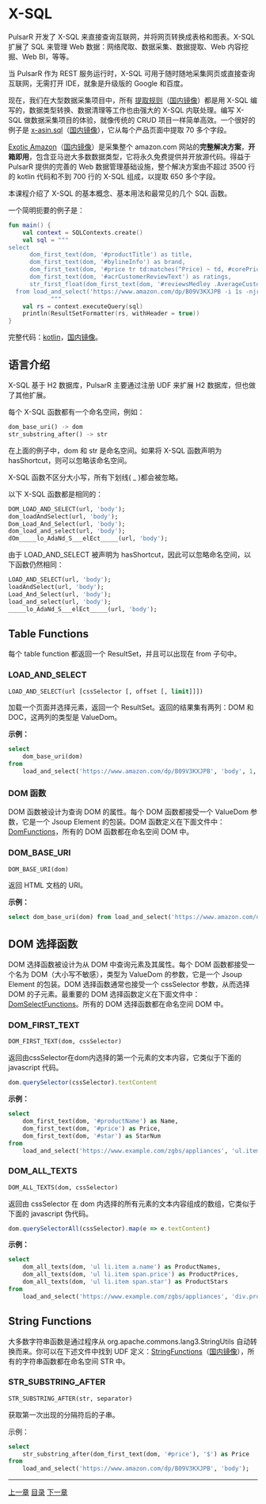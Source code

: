 X-SQL
=

PulsarR 开发了 X-SQL 来直接查询互联网，并将网页转换成表格和图表。X-SQL 扩展了 SQL 来管理 Web 数据：网络爬取、数据采集、数据提取、Web 内容挖掘、Web BI，等等。

当 PulsarR 作为 REST 服务运行时，X-SQL 可用于随时随地采集网页或直接查询互联网，无需打开 IDE，就象是升级版的 Google 和百度。

现在，我们在大型数据采集项目中，所有 [提取规则](https://github.com/platonai/exotic-amazon/tree/main/src/main/resources/sites/amazon/crawl/parse/sql/crawl/)（[国内镜像](https://gitee.com/platonai_galaxyeye/exotic-amazon/tree/main/src/main/resources/sites/amazon/crawl/parse/sql/crawl/)）都是用 X-SQL 编写的，数据类型转换、数据清理等工作也由强大的 X-SQL 内联处理。编写 X-SQL 做数据采集项目的体验，就像传统的 CRUD 项目一样简单高效。一个很好的例子是 [x-asin.sql](https://github.com/platonai/exotic-amazon/blob/main/src/main/resources/sites/amazon/crawl/parse/sql/crawl/x-asin.sql)（[国内镜像](https://gitee.com/platonai_galaxyeye/exotic-amazon/blob/main/src/main/resources/sites/amazon/crawl/parse/sql/crawl/x-asin.sql)），它从每个产品页面中提取 70 多个字段。

[Exotic Amazon](https://github.com/platonai/exotic-amazon)（[国内镜像](https://gitee.com/platonai_galaxyeye/exotic-amazon)）是采集整个 amazon.com 网站的**完整解决方案**，**开箱即用**，包含亚马逊大多数数据类型，它将永久免费提供并开放源代码。得益于 PulsarR 提供的完善的 Web 数据管理基础设施，整个解决方案由不超过 3500 行的 kotlin 代码和不到 700 行的 X-SQL 组成，以提取 650 多个字段。

本课程介绍了 X-SQL 的基本概念、基本用法和最常见的几个 SQL 函数。

一个简明扼要的例子是：

```kotlin
fun main() {
    val context = SQLContexts.create()
    val sql = """
select
      dom_first_text(dom, '#productTitle') as title,
      dom_first_text(dom, '#bylineInfo') as brand,
      dom_first_text(dom, '#price tr td:matches(^Price) ~ td, #corePrice_desktop tr td:matches(^Price) ~ td') as price,
      dom_first_text(dom, '#acrCustomerReviewText') as ratings,
      str_first_float(dom_first_text(dom, '#reviewsMedley .AverageCustomerReviews span:contains(out of)'), 0.0) as score
  from load_and_select('https://www.amazon.com/dp/B09V3KXJPB -i 1s -njr 3', 'body');
            """
    val rs = context.executeQuery(sql)
    println(ResultSetFormatter(rs, withHeader = true))
}
```

完整代码：[kotlin](../../../pulsar-app/pulsar-examples/src/main/kotlin/ai/platon/pulsar/examples/_10_XSQL.kt)，[国内镜像](https://gitee.com/platonai_galaxyeye/pulsarr/blob/1.10.x/pulsar-app/pulsar-examples/src/main/kotlin/ai/platon/pulsar/examples/_10_XSQL.kt)。

## 语言介绍

X-SQL 基于 H2 数据库，PulsarR 主要通过注册 UDF 来扩展 H2 数据库，但也做了其他扩展。

每个 X-SQL 函数都有一个命名空间，例如：

```sql
dom_base_uri() -> dom
str_substring_after() -> str
```

在上面的例子中，dom 和 str 是命名空间。如果将 X-SQL 函数声明为 hasShortcut，则可以忽略该命名空间。

X-SQL 函数不区分大小写，所有下划线( _ )都会被忽略。

以下 X-SQL 函数都是相同的：

```sql
DOM_LOAD_AND_SELECT(url, 'body');
dom_loadAndSelect(url, 'body');
Dom_Load_And_Select(url, 'body');
dom_load_and_select(url, 'body');
dOm_____lo_AdaNd_S___elEct_____(url, 'body');
```

由于 LOAD_AND_SELECT 被声明为 hasShortcut，因此可以忽略命名空间，以下函数仍然相同：

```sql
LOAD_AND_SELECT(url, 'body');
loadAndSelect(url, 'body');
Load_And_Select(url, 'body');
load_and_select(url, 'body');
_____lo_AdaNd_S___elEct_____(url, 'body');
```

## Table Functions

每个 table function 都返回一个 ResultSet，并且可以出现在 from 子句中。

###  LOAD_AND_SELECT

```sql
LOAD_AND_SELECT(url [cssSelector [, offset [, limit]]])
```

加载一个页面并选择元素，返回一个 ResultSet。返回的结果集有两列：DOM 和 DOC，这两列的类型是 ValueDom。

**示例：**

```sql
select
    dom_base_uri(dom)
from
    load_and_select('https://www.amazon.com/dp/B09V3KXJPB', 'body', 1, 10)
```

### DOM 函数

DOM 函数被设计为查询 DOM 的属性。每个 DOM 函数都接受一个 ValueDom 参数，它是一个 Jsoup Element 的包装。DOM 函数定义在下面文件中：[DomFunctions](../../../pulsar-ql/src/main/kotlin/ai/platon/pulsar/ql/h2/udfs/DomFunctions.kt)，所有的 DOM 函数都在命名空间 DOM 中。

### DOM_BASE_URI

```sql
DOM_BASE_URI(dom)
```

返回 HTML 文档的 URI。

**示例：**

```sql
select dom_base_uri(dom) from load_and_select('https://www.amazon.com/dp/B09V3KXJPB', 'body')
```

## DOM 选择函数

DOM 选择函数被设计为从 DOM 中查询元素及其属性。每个 DOM 函数都接受一个名为 DOM（大小写不敏感），类型为 ValueDom 的参数，它是一个 Jsoup Element 的包装。DOM 选择函数通常也接受一个 cssSelector 参数，从而选择 DOM 的子元素。最重要的 DOM 选择函数定义在下面文件中：[DomSelectFunctions](../../../pulsar-ql/src/main/kotlin/ai/platon/pulsar/ql/h2/udfs/DomSelectFunctions.kt)。所有的 DOM 选择函数都在命名空间 DOM 中。

###  DOM_FIRST_TEXT

```sql
DOM_FIRST_TEXT(dom, cssSelector)
```

 返回由cssSelector在dom内选择的第一个元素的文本内容，它类似于下面的 javascript 代码。

```javascript
dom.querySelector(cssSelector).textContent
```

**示例：**

```sql
select
    dom_first_text(dom, '#productName') as Name,
    dom_first_text(dom, '#price') as Price,
    dom_first_text(dom, '#star') as StarNum
from
    load_and_select('https://www.example.com/zgbs/appliances', 'ul.item-collection li.item')
```

### DOM_ALL_TEXTS

```sql
DOM_ALL_TEXTS(dom, cssSelector)
```

返回由 cssSelector 在 dom 内选择的所有元素的文本内容组成的数组，它类似于下面的 javascript 伪代码。

```javascript
dom.querySelectorAll(cssSelector).map(e => e.textContent)
```

**示例：**

```sql
select
    dom_all_texts(dom, 'ul li.item a.name') as ProductNames,
    dom_all_texts(dom, 'ul li.item span.price') as ProductPrices,
    dom_all_texts(dom, 'ul li.item span.star') as ProductStars
from
    load_and_select('https://www.example.com/zgbs/appliances', 'div.products')
```

## String Functions

大多数字符串函数是通过程序从 org.apache.commons.lang3.StringUtils 自动转换而来。你可以在下述文件中找到 UDF 定义：[StringFunctions](../../../pulsar-ql/src/main/kotlin/ai/platon/pulsar/ql/h2/udfs/StringFunctions.kt)（[国内镜像](https://gitee.com/platonai_galaxyeye/pulsarr/blob/1.10.x/pulsar-ql/src/main/kotlin/ai/platon/pulsar/ql/h2/udfs/StringFunctions.kt)），所有的字符串函数都在命名空间 STR 中。

### STR_SUBSTRING_AFTER

```sql
STR_SUBSTRING_AFTER(str, separator)
```

获取第一次出现的分隔符后的子串。

示例：

```sql
select
    str_substring_after(dom_first_text(dom, '#price'), '$') as Price
from
    load_and_select('https://www.amazon.com/dp/B09V3KXJPB', 'body');
```

------

[上一章](12massive-crawling.md) [目录](1home.md) [下一章](14AI-extraction.md)
